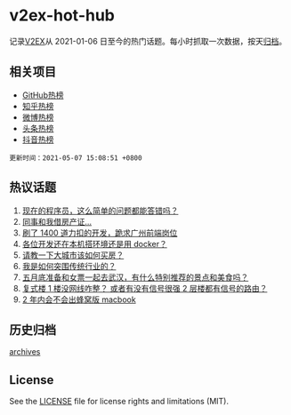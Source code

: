 # v2ex-hot-hub

 记录[V2EX](https://www.v2ex.com/)从 2021-01-06 日至今的热门话题。每小时抓取一次数据，按天[归档](archives)。
 
 ## 相关项目

- [GitHub热榜](https://github.com/lonnyzhang423/github-hot-hub)
- [知乎热榜](https://github.com/lonnyzhang423/zhihu-hot-hub)
- [微博热榜](https://github.com/lonnyzhang423/weibo-hot-hub)
- [头条热榜](https://github.com/lonnyzhang423/toutiao-hot-hub)
- [抖音热榜](https://github.com/lonnyzhang423/douyin-hot-hub)


 `更新时间：2021-05-07 15:08:51 +0800`

## 热议话题

1. [现在的程序员，这么简单的问题都能答错吗？](https://www.v2ex.com/t/775262)
1. [同事和我借房产证…](https://www.v2ex.com/t/775403)
1. [刷了 1400 道力扣的开发，跪求广州前端岗位](https://www.v2ex.com/t/775284)
1. [各位开发还在本机搭环境还是用 docker？](https://www.v2ex.com/t/775224)
1. [请教一下大城市该如何买房？](https://www.v2ex.com/t/775335)
1. [我是如何突围传统行业的？](https://www.v2ex.com/t/775334)
1. [五月底准备和女票一起去武汉，有什么特别推荐的景点和美食吗？](https://www.v2ex.com/t/775200)
1. [复式楼 1 楼没网线咋整？ 或者有没有信号很强 2 层楼都有信号的路由？](https://www.v2ex.com/t/775352)
1. [2 年内会不会出蜂窝版 macbook](https://www.v2ex.com/t/775184)

## 历史归档

[archives](archives)

## License

See the [LICENSE](LICENSE) file for license rights and limitations (MIT).
